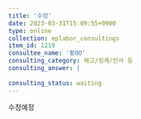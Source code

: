 ```yaml
---
title: '수정'
date: 2023-03-31T15:09:55+0900
type: online
collection: eplabor_consultings
item_id: 1219
consultee_name: '황OO'
consulting_category: 해고/징계/인사 등
consulting_answer: |
    
consulting_status: waiting
---
```


수정예정
